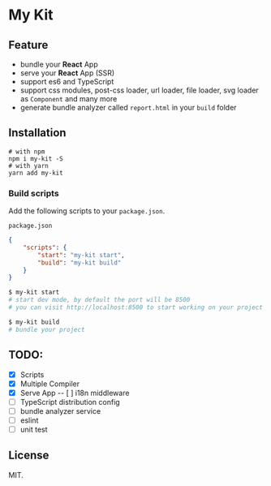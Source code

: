 # My Kit

<!-- **A utility for generate webpack configs with common settings**

## About

This utility will create a webpack config that should function as a drop-in for any Javascript or TypeScript project. -->

<!-- It features:

-   Synthetic default imports (TypeScript)
-   Project root alias (`^`)
-   Type checking in separate worker
-   Transpiling from ES6+ (and React) to target browsers
-   Polyfilling ES6+ features -->

## Feature

-   bundle your **React** App
-   serve your **React** App (SSR)
-   support es6 and TypeScript
-   support css modules, post-css loader, url loader, file loader, svg loader as `Component` and many more
-   generate bundle analyzer called `report.html` in your `build` folder

## Installation

```shell
# with npm
npm i my-kit -S
# with yarn
yarn add my-kit
```

<!-- ### TypeScript base config

Create a `tsconfig.json` in the root of the project and add the following contents, adjusting `include`, `paths`, and `typeRoots` as needed.

This will contain all of our base TypeScript config.

By default `allowJs` is set to `false`. If your project contains Javascript you should set this to `true`.

You may enable type checking on Javascript files by setting `checkJs` to `true`. This can be useful if migrating a Javascript project to TypeScript.

`allowSyntheticDefaultImports` and `esModuleInterop` allow us to import modules that don't have default exports as if they did, in TypeScript, so that we can be consistent across Javascript and TypeScript projects. E.g. `import React from 'react';` as opposed to `import * as React from 'react';`

`tsconfig.json` -->

<!-- ```json
{
    "compilerOptions": {
        "strict": true,
        "noImplicitAny": true,
        "pretty": true,
        "sourceMap": true,
        "skipLibCheck": true,
        "allowSyntheticDefaultImports": true,
        "esModuleInterop": true,
        "allowJs": false,
        "checkJs": false,
        "jsx": "react",
        "target": "es6",
        "moduleResolution": "node",
        "typeRoots": ["./node_modules/@types/", "./static/src/ts/types/"],
        "baseUrl": "./",
        "paths": {
            "^*": ["./static/src/ts*"]
        }
    },
    "include": ["./static/src/ts/"]
}
``` -->

<!-- ### TypeScript distribution config

Create a `tsconfig.dist.json` file in the root of your project and add the following contents, adjusting `exclude`, or replacing with `include` as needed.

This is necessary to allow us to build our source without also type checking our tests or other Javascript and TypeScript files in the project.

`tsconfig.dist.json`

```json
{
    "extends": "./tsconfig.json",
    "exclude": ["./static/src/ts/__tests__/", "./static/src/ts/__mocks__/"]
}
``` -->

### Build scripts

Add the following scripts to your `package.json`.

`package.json`

```json
{
    "scripts": {
        "start": "my-kit start",
        "build": "my-kit build"
    }
}
```

```bash
$ my-kit start
# start dev mode, by default the port will be 8500
# you can visit http://localhost:8500 to start working on your project

$ my-kit build
# bundle your project
```

## TODO:

-   [x] Scripts
-   [x] Multiple Compiler
-   [x] Serve App
        -- [ ] i18n middleware
-   [ ] TypeScript distribution config
-   [ ] bundle analyzer service
-   [ ] eslint
-   [ ] unit test

## License

MIT.
